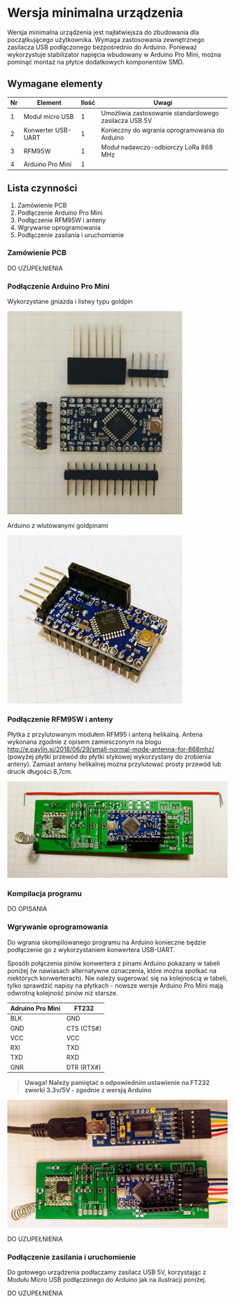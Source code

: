 # Wersja minimalna urządzenia

Wersja minimalna urządzenia jest najłatwiejsza do zbudowania dla początkującego użytkownika. 
Wymaga zastosowania zewnętrznego zasilacza USB podłączonego bezpośrednio do Arduino. Ponieważ wykorzystuje 
stabilizator napięcia wbudowany w Arduino Pro Mini, można pominąć montaż na płytce dodatkowych komponentów SMD.

## Wymagane elementy

| Nr| Element | Ilość | Uwagi |
|-------|---------|-------|-------|
|1|Moduł micro USB|1| Umożliwia zastosowanie standardowego zasilacza USB 5V|
|2|Konwerter USB-UART|1| Konieczny do wgrania oprogramowania do Arduino|
|3|RFM95W|1| Moduł nadawczo-odbiorczy LoRa 868 MHz|
|4|Arduino Pro Mini|1||



## Lista czynności

1. Zamówienie PCB
2. Podłączenie Arduino Pro Mini
3. Podłączenie RFM95W i anteny
4. Wgrywanie oprogramowania
5. Podłączenie zasilania i uruchomienie

### Zamówienie PCB

DO UZUPEŁNIENIA

### Podłączenie Arduino Pro Mini

Wykorzystane gniazda i listwy typu goldpin

![Gniazda](../Media/devboard_A_1.jpg)

Arduino z wlutowanymi goldpinami

![Arduino](../Media/devboard_A_2.jpg)

### Podłączenie RFM95W i anteny

Płytka z przylutowanym modułem RFM95 i anteną helikalną. Antena wykonana zgodnie z opisem zamiesczonym na blogu http://e.pavlin.si/2018/06/29/small-normal-mode-antenna-for-868mhz/ (powyżej płytki przewód do płytki stykowej wykorzystany do zrobienia anteny). Zamiast anteny helikalnej można przylutować prosty przewód lub drucik długości 8,7cm.

![RFM95 i antena](../Media/devboard_A_3.jpg)

### Kompilacja programu

DO OPISANIA

### Wgrywanie oprogramowania

Do wgrania skompilowanego programu na Arduino konieczne będzie podłączenie go z wykorzystaniem konwertera USB-UART.

Sposób połączenia pinów konwertera z pinami Arduino pokazany w tabeli poniżej (w nawiasach alternatywne oznaczenia, które można spotkać na niektórych konwerterach). Nie należy sugerować się na kolejnością w tabeli, tylko sprawdzić napisy na płytkach - nowsze wersje Arduino Pro Mini mają odwrotną kolejność pinów niż starsze.

|Adruino Pro Mini|FT232|
|---|---|
|BLK|GND|
|GND|CTS (CTS#)|
|VCC|VCC|
|RXI|TXD|
|TXD|RXD|
|GNR|DTR (RTX#)|

>**Uwaga! Należy pamiętać o odpowiednim ustawienie na FT232 zworki 3.3v/5V - zgodnie z wersją Arduino**

![Podłączenie konwertera](../Media/devboard_A_4.jpg)

DO UZUPEŁNIENIA


### Podłączenie zasilania i uruchomienie

Do gotowego urządzenia podłaczamy zasilacz USB 5V, korzystając z Modułu Micro USB podłączonego do Arduino jak na ilustracji poniżej.

DO UZUPEŁNIENIA

